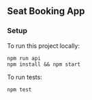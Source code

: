 ## Seat Booking App

### Setup

To run this project locally:

```
npm run api
npm install && npm start
```

To run tests:

```
npm test
```
